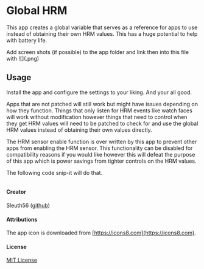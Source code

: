 # Global HRM

This app creates a global variable that serves as a reference for apps to use instead of obtaining their own HRM values. This has a huge potential to help with battery life. 

Add screen shots (if possible) to the app folder and link then into this file with ![](<name>.png)

## Usage

Install the app and configure the settings to your liking. And your all good.

Apps that are not patched will still work but might have issues depending on how they function. Things that only listen for HRM events like watch faces will work without modification however things that need to control when they get HRM values will need to be patched to check for and use the global HRM values instead of obtaining their own values directly.

The HRM sensor enable function is over written by this app to prevent other apps from enabling the HRM sensor. This functionality can be disabled for compatibility reasons if you would like however this will defeat the purpose of this app which is power savings from tighter controls on the HRM values.

The following code snip-it will do that.
```javascript

```

#### Creator
Sleuth56 ([github](https://github.com/sleuth56))

#### Attributions
The app icon is downloaded from [https://icons8.com](https://icons8.com).

#### License
[MIT License](LICENSE)
